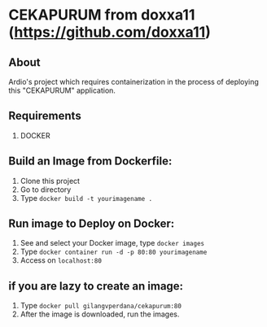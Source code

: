 # CEKAPURUM from doxxa11 (https://github.com/doxxa11)

## About

Ardio's project which requires containerization in the process of deploying this "CEKAPURUM" application.


## Requirements
 1. DOCKER

## Build an Image from Dockerfile:

 1. Clone this project
 2. Go to directory
 3. Type `docker build -t yourimagename .`
 
## Run image to Deploy on Docker:

  1. See and select your Docker image, type `docker images`
  2. Type `docker container run -d -p 80:80 yourimagename`
  3. Access on `localhost:80`
  
## if you are lazy to create an image:
  1. Type `docker pull gilangvperdana/cekapurum:80`
  2. After the image is downloaded, run the images.
